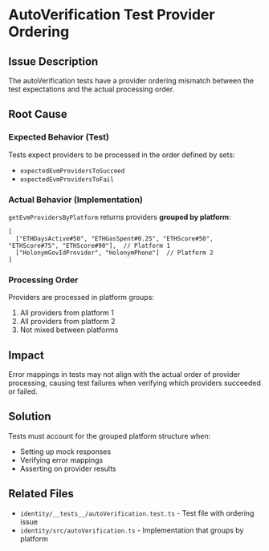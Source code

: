 # AutoVerification Test Provider Ordering

## Issue Description
The autoVerification tests have a provider ordering mismatch between the test expectations and the actual processing order.

## Root Cause

### Expected Behavior (Test)
Tests expect providers to be processed in the order defined by sets:
- `expectedEvmProvidersToSucceed`
- `expectedEvmProvidersToFail`

### Actual Behavior (Implementation)
`getEvmProvidersByPlatform` returns providers **grouped by platform**:
```
[
  ["ETHDaysActive#50", "ETHGasSpent#0.25", "ETHScore#50", "ETHScore#75", "ETHScore#90"],  // Platform 1
  ["HolonymGovIdProvider", "HolonymPhone"]  // Platform 2
]
```

### Processing Order
Providers are processed in platform groups:
1. All providers from platform 1
2. All providers from platform 2
3. Not mixed between platforms

## Impact
Error mappings in tests may not align with the actual order of provider processing, causing test failures when verifying which providers succeeded or failed.

## Solution
Tests must account for the grouped platform structure when:
- Setting up mock responses
- Verifying error mappings
- Asserting on provider results

## Related Files
- `identity/__tests__/autoVerification.test.ts` - Test file with ordering issue
- `identity/src/autoVerification.ts` - Implementation that groups by platform